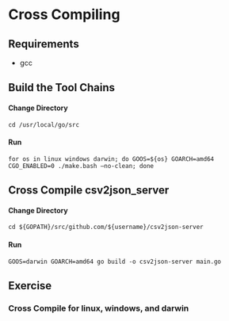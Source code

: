 # Cross Compiling

## Requirements

- gcc

## Build the Tool Chains

#### Change Directory

    cd /usr/local/go/src

#### Run

    for os in linux windows darwin; do GOOS=${os} GOARCH=amd64 CGO_ENABLED=0 ./make.bash —no-clean; done


## Cross Compile csv2json_server

#### Change Directory

    cd ${GOPATH}/src/github.com/${username}/csv2json-server

#### Run

    GOOS=darwin GOARCH=amd64 go build -o csv2json-server main.go


## Exercise

### Cross Compile for linux, windows, and darwin
